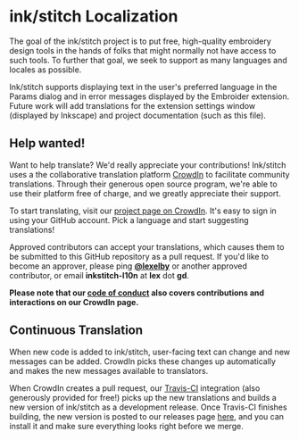 ink/stitch Localization
=======================

The goal of the ink/stitch project is to put free, high-quality embroidery design tools in the hands of folks that might normally not have access to such tools.  To further that goal, we seek to support as many languages and locales as possible.

Ink/stitch supports displaying text in the user's preferred language in the Params dialog and in error messages displayed by the Embroider extension.  Future work will add translations for the extension settings window (displayed by Inkscape) and project documentation (such as this file).

Help wanted!
-----------

Want to help translate?  We'd really appreciate your contributions!  Ink/stitch uses a the collaborative translation platform <a href="http://crowdin.com">CrowdIn</a> to facilitate community translations.  Through their generous open source program, we're able to use their platform free of charge, and we greatly appreciate their support.

To start translating, visit our <a href="https://crowdin.com/project/inkstitch">project page on CrowdIn</a>.  It's easy to sign in using your GitHub account.  Pick a language and start suggesting translations!

Approved contributors can accept your translations, which causes them to be submitted to this GitHub repository as a pull request.  If you'd like to become an approver, please ping [**@lexelby**](https://github.com/lexelby) or another approved contributor, or email **inkstitch-l10n** at **lex** dot **gd**.

**Please note that our [code of conduct](CODE_OF_CONDUCT.md) also covers contributions and interactions on our CrowdIn page.**

Continuous Translation
----------------------

When new code is added to ink/stitch, user-facing text can change and new messages can be added.  CrowdIn picks these changes up automatically and makes the new messages available to translators.

When CrowdIn creates a pull request, our [Travis-CI](http://travis-ci.org) integration (also generously provided for free!) picks up the new translations and builds a new version of ink/stitch as a development release.  Once Travis-CI finishes building, the new version is posted to our releases page [here](https://github.com/lexelby/inkstitch/releases/tag/dev-build-l10n), and you can install it and make sure everything looks right before we merge.
